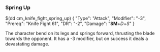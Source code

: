 ### Spring Up

$(dd cm_knife_fight_spring_up)
{ "Type": "Attack",
	"Modifier": "-3",
	"Prereq": "Knife Fight 61",
	"DR": "-2",
	"Damage": "__SM__+*D*+*S*"
}

The character bend on its legs and springs forward, thrusting the blade towards
the opponent. It has a -3 modifier, but on success it deals a devastating damage.
